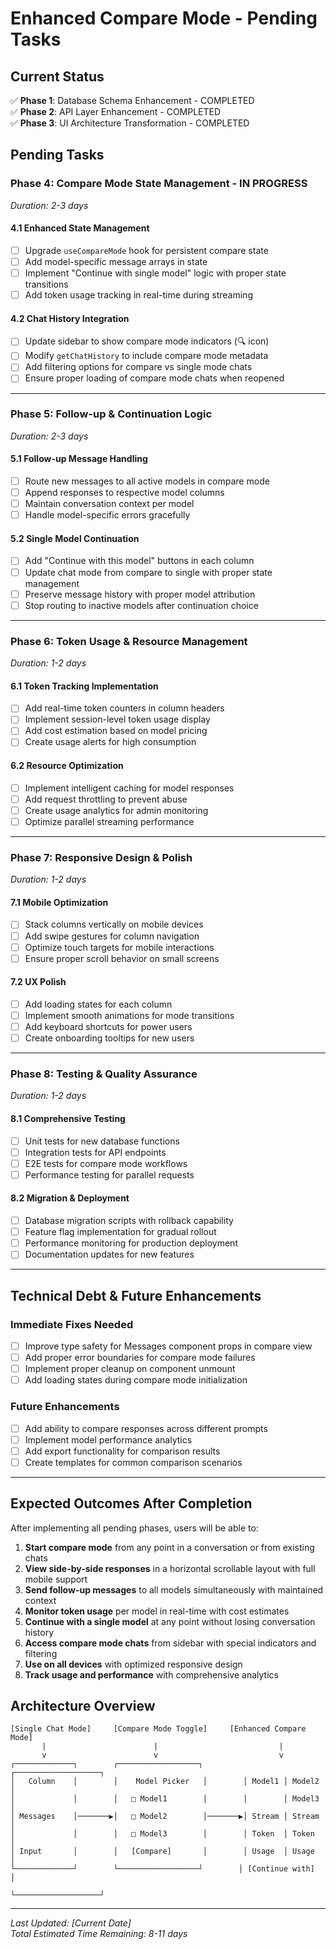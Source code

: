 # Enhanced Compare Mode - Pending Tasks

## Current Status

✅ **Phase 1**: Database Schema Enhancement - COMPLETED  
✅ **Phase 2**: API Layer Enhancement - COMPLETED  
✅ **Phase 3**: UI Architecture Transformation - COMPLETED

## Pending Tasks

### Phase 4: Compare Mode State Management - **IN PROGRESS**

_Duration: 2-3 days_

#### 4.1 Enhanced State Management

- [ ] Upgrade `useCompareMode` hook for persistent compare state
- [ ] Add model-specific message arrays in state
- [ ] Implement "Continue with single model" logic with proper state transitions
- [ ] Add token usage tracking in real-time during streaming

#### 4.2 Chat History Integration

- [ ] Update sidebar to show compare mode indicators (🔍 icon)
- [ ] Modify `getChatHistory` to include compare mode metadata
- [ ] Add filtering options for compare vs single mode chats
- [ ] Ensure proper loading of compare mode chats when reopened

---

### Phase 5: Follow-up & Continuation Logic

_Duration: 2-3 days_

#### 5.1 Follow-up Message Handling

- [ ] Route new messages to all active models in compare mode
- [ ] Append responses to respective model columns
- [ ] Maintain conversation context per model
- [ ] Handle model-specific errors gracefully

#### 5.2 Single Model Continuation

- [ ] Add "Continue with this model" buttons in each column
- [ ] Update chat mode from compare to single with proper state management
- [ ] Preserve message history with proper model attribution
- [ ] Stop routing to inactive models after continuation choice

---

### Phase 6: Token Usage & Resource Management

_Duration: 1-2 days_

#### 6.1 Token Tracking Implementation

- [ ] Add real-time token counters in column headers
- [ ] Implement session-level token usage display
- [ ] Add cost estimation based on model pricing
- [ ] Create usage alerts for high consumption

#### 6.2 Resource Optimization

- [ ] Implement intelligent caching for model responses
- [ ] Add request throttling to prevent abuse
- [ ] Create usage analytics for admin monitoring
- [ ] Optimize parallel streaming performance

---

### Phase 7: Responsive Design & Polish

_Duration: 1-2 days_

#### 7.1 Mobile Optimization

- [ ] Stack columns vertically on mobile devices
- [ ] Add swipe gestures for column navigation
- [ ] Optimize touch targets for mobile interactions
- [ ] Ensure proper scroll behavior on small screens

#### 7.2 UX Polish

- [ ] Add loading states for each column
- [ ] Implement smooth animations for mode transitions
- [ ] Add keyboard shortcuts for power users
- [ ] Create onboarding tooltips for new users

---

### Phase 8: Testing & Quality Assurance

_Duration: 1-2 days_

#### 8.1 Comprehensive Testing

- [ ] Unit tests for new database functions
- [ ] Integration tests for API endpoints
- [ ] E2E tests for compare mode workflows
- [ ] Performance testing for parallel requests

#### 8.2 Migration & Deployment

- [ ] Database migration scripts with rollback capability
- [ ] Feature flag implementation for gradual rollout
- [ ] Performance monitoring for production deployment
- [ ] Documentation updates for new features

---

## Technical Debt & Future Enhancements

### Immediate Fixes Needed

- [ ] Improve type safety for Messages component props in compare view
- [ ] Add proper error boundaries for compare mode failures
- [ ] Implement proper cleanup on component unmount
- [ ] Add loading states during compare mode initialization

### Future Enhancements

- [ ] Add ability to compare responses across different prompts
- [ ] Implement model performance analytics
- [ ] Add export functionality for comparison results
- [ ] Create templates for common comparison scenarios

---

## Expected Outcomes After Completion

After implementing all pending phases, users will be able to:

1. **Start compare mode** from any point in a conversation or from existing chats
2. **View side-by-side responses** in a horizontal scrollable layout with full mobile support
3. **Send follow-up messages** to all models simultaneously with maintained context
4. **Monitor token usage** per model in real-time with cost estimates
5. **Continue with a single model** at any point without losing conversation history
6. **Access compare mode chats** from sidebar with special indicators and filtering
7. **Use on all devices** with optimized responsive design
8. **Track usage and performance** with comprehensive analytics

## Architecture Overview

```
[Single Chat Mode]     [Compare Mode Toggle]     [Enhanced Compare Mode]
       |                        |                           |
       v                        v                           v
┌─────────────┐        ┌──────────────────┐        ┌───────────────────┐
│   Column    │        │    Model Picker   │        │ Model1 │ Model2  │
│             │        │   □ Model1        │        │        │ Model3  │
│ Messages    │───────▶│   □ Model2        │───────▶│ Stream │ Stream  │
│             │        │   □ Model3        │        │ Token  │ Token   │
│ Input       │        │   [Compare]       │        │ Usage  │ Usage   │
└─────────────┘        └──────────────────┘        │ [Continue with]  │
                                                   └───────────────────┘
```

---

_Last Updated: [Current Date]_  
_Total Estimated Time Remaining: 8-11 days_
